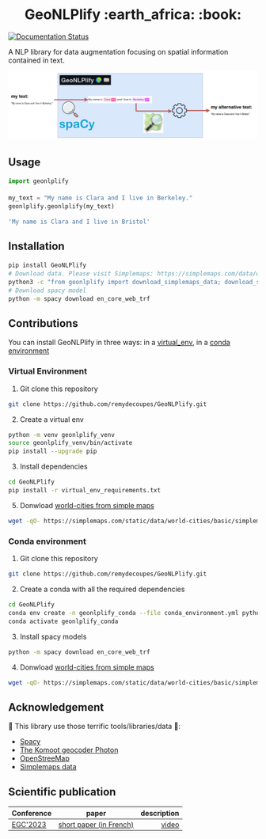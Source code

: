<h1 align="center"> GeoNLPlify
:earth_africa: :book:
</h1>

[![Documentation Status](https://readthedocs.org/projects/geonlplify/badge/?version=latest)](https://geonlplify.readthedocs.io/en/latest/?badge=latest)

A NLP library for data augmentation focusing on spatial information contained in text.

<p align="center">
  <img src="./readme_ressources/geonlplify_example_schema.png" />
</p>


## Usage
```python
import geonlplify

my_text = "My name is Clara and I live in Berkeley."
geonlplify.geonlplify(my_text)
```
```bash
'My name is Clara and I live in Bristol'
```

## Installation
```bash
pip install GeoNLPlify
# Download data. Please visit Simplemaps: https://simplemaps.com/data/world-cities
python3 -c "from geonlplify import download_simplemaps_data; download_simplemaps_data()"
# Download spacy model
python -m spacy download en_core_web_trf  
```

## Contributions
You can install GeoNLPlify in three ways: in a [virtual_env](#virtual-environment), in a [conda environment](#conda-environment)
### Virtual Environment
1. Git clone this repository
  ```bash
  git clone https://github.com/remydecoupes/GeoNLPlify.git
  ```
2. Create a virtual env
  ```bash
  python -m venv geonlplify_venv
  source geonlplify_venv/bin/activate
  pip install --upgrade pip
  ```
3. Install dependencies
  ```bash
  cd GeoNLPlify
  pip install -r virtual_env_requirements.txt
  ```

5. Donwload [world-cities from simple maps](https://simplemaps.com/data/world-cities)
  ```bash
  wget -qO- https://simplemaps.com/static/data/world-cities/basic/simplemaps_worldcities_basicv1.75.zip  | bsdtar -xvf- -C ./geonlplify/simplemaps/
  ```
### Conda environment
1. Git clone this repository
  ```bash
  git clone https://github.com/remydecoupes/GeoNLPlify.git
  ```
2. Create a conda with all the required dependencies
  ```bash
  cd GeoNLPlify
  conda env create -n geonlplify_conda --file conda_environment.yml python==3.10.6
  conda activate geonlplify_conda
  ```
3. Install spacy models
  ```bash 
  python -m spacy download en_core_web_trf
  ```
4. Donwload [world-cities from simple maps](https://simplemaps.com/data/world-cities)
  ```bash
  wget -qO- https://simplemaps.com/static/data/world-cities/basic/simplemaps_worldcities_basicv1.75.zip  | bsdtar -xvf- -C ./geonlplify/simplemaps/
  ```

## Acknowledgement
:pray: This library use those terrific tools/libraries/data :muscle::
+ [Spacy](https://spacy.io/)
+ [The Komoot geocoder Photon](https://photon.komoot.io/)
+ [OpenStreeMap](https://www.openstreetmap.org/copyright)
+ [Simplemaps data](https://simplemaps.com/data/world-cities)

## Scientific publication
| Conference   |      paper      |  description |
|----------|:-------------:|------:|
| [EGC'2023](https://egc2023.sciencesconf.org/) |  [short paper (in French)](https://editions-rnti.fr/?inprocid=1002848) | [video](https://youtu.be/-QaTBtjWr9g) |
